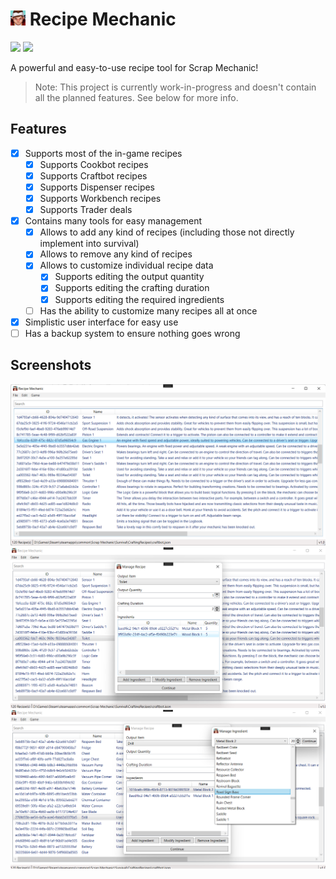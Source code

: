 # <img src="./.github/icon.png" width="24"/> Recipe Mechanic

[![](https://img.shields.io/badge/Powered%20By-.NET-blue?logo=microsoft&style=flat-square)](https://dotnet.microsoft.com)
[![](https://img.shields.io/badge/Made%20With-Visual%20Studio-blue?logo=visual-studio&style=flat-square)](https://visualstudio.microsoft.com)

A powerful and easy-to-use recipe tool for Scrap Mechanic!

> Note: This project is currently work-in-progress and doesn't contain all the planned features. See below for more info.

## Features

* [X] Supports most of the in-game recipes
  * [X] Supports Cookbot recipes
  * [X] Supports Craftbot recipes
  * [X] Supports Dispenser recipes
  * [X] Supports Workbench recipes
  * [X] Supports Trader deals
* [X] Contains many tools for easy management
  * [X] Allows to add any kind of recipes (including those not directly implement into survival)
  * [X] Allows to remove any kind of recipes
  * [X] Allows to customize individual recipe data
    * [X] Supports editing the output quantity
    * [X] Supports editing the crafting duration
    * [X] Supports editing the required ingredients
  * [ ] Has the ability to customize many recipes all at once
* [X] Simplistic user interface for easy use
* [ ] Has a backup system to ensure nothing goes wrong

## Screenshots

![](./.github/screenshots/0.png)
![](./.github/screenshots/1.png)
![](./.github/screenshots/2.png)